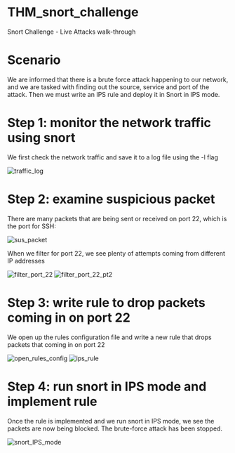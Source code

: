 # THM_snort_challenge
Snort Challenge - Live Attacks walk-through 

# Scenario
We are informed that there is a brute force attack happening to our network, and we are tasked with finding out the source, service and port of the attack. Then we must write an IPS rule and deploy it in Snort in IPS mode.

# Step 1: monitor the network traffic using snort
We first check the network traffic and save it to a log file using the -l flag 

![traffic_log ](https://github.com/user-attachments/assets/54abe633-d2e4-4d49-a45c-4edc06b2dd58)

# Step 2: examine suspicious packet
There are many packets that are being sent or received on port 22, which is the port for SSH: 

![sus_packet](https://github.com/user-attachments/assets/a4ccbb7f-6046-48c8-ab4c-cfe93b8a634c)

When we filter for port 22, we see plenty of attempts coming from different IP addresses 

![filter_port_22](https://github.com/user-attachments/assets/fd1e25dc-d064-4707-b2fb-99a0563705f2)
![filter_port_22_pt2](https://github.com/user-attachments/assets/7cefb702-f783-40b6-a2cf-2970e616ad7e)

# Step 3: write rule to drop packets coming in on port 22 
We open up the rules configuration file and write a new rule that drops packets that coming in on port 22 

![open_rules_config](https://github.com/user-attachments/assets/535453b8-41d1-4f5b-a65a-50aafe5fbc9f)
![ips_rule](https://github.com/user-attachments/assets/fe188220-ec27-4e4c-9705-3ea57e7fb8bb)

# Step 4: run snort in IPS mode and implement rule 
Once the rule is implemented and we run snort in IPS mode, we see the packets are now being blocked. The brute-force attack has been stopped.

![snort_IPS_mode ](https://github.com/user-attachments/assets/01f9ed36-22b3-4d8e-8041-dbc6815d4041)
